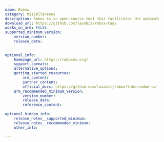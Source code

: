 ```yaml
---
name: Robox
category: Miscellaneous
description: Robox is an open-source tool that facilitates the automated management of application environments. It focuses on enhancing security and privacy while providing a streamlined process for deploying and configuring applications across different platforms.
download_url: https://github.com/lavabit/robox/tags
works_on_arm: FALSE
supported_minimum_version:
    version_number:
    release_date:
 
 
optional_info:
    homepage_url: https://roboxes.org/
    support_caveats:
    alternative_options:
    getting_started_resources:
        arm_content:
        partner_content:
        official_docs: https://github.com/lavabit/robox?tab=readme-ov-file#building-a-box
    arm_recommended_minimum_version:
        version_number:
        release_date:
        reference_content:
 
optional_hidden_info:
    release_notes__supported_minimum:
    release_notes__recommended_minimum:
    other_info:
 
---
```

